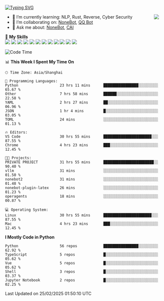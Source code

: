 [![Typing SVG](https://readme-typing-svg.herokuapp.com?size=25&duration=2500&color=8C43EA&vCenter=true&width=200&height=40&lines=Hi+there+%F0%9F%91%8B%F0%9F%8F%BB;I'm+yanyongyu)](https://git.io/typing-svg)

<a href="#">
  <img align="right" src="https://github-readme-stats.vercel.app/api?username=yanyongyu&count_private=true&show_icons=true&bg_color=15,f2f7fd,E0EAFC" />
</a>

- 🌱 I’m currently learning: NLP, Rust, Reverse, Cyber Security
- 👯 I’m collaborating on: [NoneBot](https://github.com/nonebot), [QQ Bot](https://github.com/Mrs4s/go-cqhttp)
- 💬 Ask me about: [NoneBot](https://github.com/nonebot), [CAI](https://github.com/cscs181/CAI)

🌟 **My Skills**  
![](https://img.shields.io/badge/-Python-3e74a2?style=flat-square&logo=Python&logoColor=fff)
![](https://img.shields.io/badge/-TypeScript-3178C6?style=flat-square&logo=TypeScript&logoColor=fff)
![](https://img.shields.io/badge/-Vue-4fc08d?style=flat-square&logo=Vue.js&logoColor=fff)
![](https://img.shields.io/badge/-React-2d98ce?style=flat-square&logo=React&logoColor=fff)
![](https://img.shields.io/badge/-FastAPI-009688?style=flat-square&logo=FastAPI&logoColor=fff)
![](https://img.shields.io/badge/-Linux-000000?style=flat-square&logo=Linux&logoColor=fff)
![](https://img.shields.io/badge/-Docker-2496ED?style=flat-square&logo=Docker&logoColor=fff)
![](https://img.shields.io/badge/-Kubernetes-326CE5?style=flat-square&logo=Kubernetes&logoColor=fff)
![](https://img.shields.io/badge/-GitHub%20Actions-2088FF?style=flat-square&logo=GitHubActions&logoColor=fff)
![](https://img.shields.io/badge/-PostgreSQL-4169E1?style=flat-square&logo=PostgreSQL&logoColor=fff)
![](https://img.shields.io/badge/-Redis-DC382D?style=flat-square&logo=Redis&logoColor=fff)
![](https://img.shields.io/badge/-MongoDB-47A248?style=flat-square&logo=MongoDB&logoColor=fff)

<!--START_SECTION:waka-->
![Code Time](http://img.shields.io/badge/Code%20Time-7%2C269%20hrs%204%20mins-blue)

📊 **This Week I Spent My Time On** 

```text
🕑︎ Time Zone: Asia/Shanghai

💬 Programming Languages: 
Python                   23 hrs 11 mins      ████████████████░░░░░░░░░   65.67 % 
Other                    7 hrs 58 mins       ██████░░░░░░░░░░░░░░░░░░░   22.58 % 
YAML                     2 hrs 27 mins       ██░░░░░░░░░░░░░░░░░░░░░░░   06.96 % 
JSON                     1 hr 4 mins         █░░░░░░░░░░░░░░░░░░░░░░░░   03.05 % 
TOML                     24 mins             ░░░░░░░░░░░░░░░░░░░░░░░░░   01.13 % 

🔥 Editors: 
VS Code                  30 hrs 55 mins      ██████████████████████░░░   87.55 % 
Chrome                   4 hrs 23 mins       ███░░░░░░░░░░░░░░░░░░░░░░   12.45 % 

🐱‍💻 Projects: 
PRIVATE PROJECT          31 hrs 55 mins      ███████████████████████░░   90.40 % 
vllm                     31 mins             ░░░░░░░░░░░░░░░░░░░░░░░░░   01.50 % 
nonebot2                 31 mins             ░░░░░░░░░░░░░░░░░░░░░░░░░   01.48 % 
nonebot-plugin-latex     26 mins             ░░░░░░░░░░░░░░░░░░░░░░░░░   01.23 % 
operagents               18 mins             ░░░░░░░░░░░░░░░░░░░░░░░░░   00.87 % 

💻 Operating System: 
Linux                    30 hrs 55 mins      ██████████████████████░░░   87.55 % 
Mac                      4 hrs 23 mins       ███░░░░░░░░░░░░░░░░░░░░░░   12.45 % 
```

**I Mostly Code in Python** 

```text
Python                   56 repos            ████████████████░░░░░░░░░   62.92 % 
TypeScript               5 repos             █░░░░░░░░░░░░░░░░░░░░░░░░   05.62 % 
Vue                      5 repos             █░░░░░░░░░░░░░░░░░░░░░░░░   05.62 % 
Shell                    3 repos             █░░░░░░░░░░░░░░░░░░░░░░░░   03.37 % 
Jupyter Notebook         2 repos             █░░░░░░░░░░░░░░░░░░░░░░░░   02.25 % 
```




 Last Updated on 25/02/2025 01:50:10 UTC
<!--END_SECTION:waka-->

